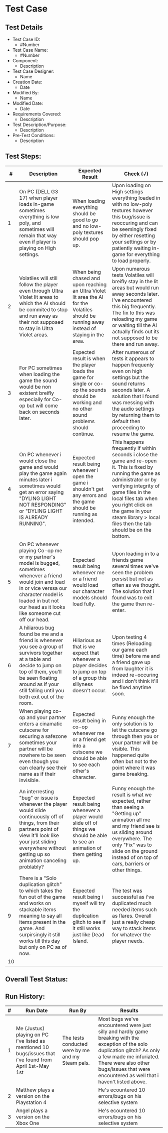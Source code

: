 # Test Case 

## Test Details

* Test Case ID:
  * #Number
* Test Case Name:
  * #Number
* Component: 
  * Description
* Test Case Designer:
  * Name
* Creation Date:
  * Date
* Modified By:
  * Name
* Modified Date:
  * Date
* Requirements Covered:
  * Description
* Test Description/Purpose:
  * Description
* Pre-Test Conditions:
  * Description
## Test Steps: 
| # | Description | Expected Result | Check (√) |
| --- | --- | --- | --- |
| 1 | On PC (DELL G3 17) when player loads in-game sometimes everything is low poly, and sometimes will remain that way even if player is playing on High settings.| When loading everything should be good to go and no low-poly textures should pop up. | Upon loading on High settings everything loaded in with no low-poly textures however this bug/issue is reoccuring and can be seemingly fixed by either resetting your settings or by patiently waiting in-game for everything to load properly.|			
| 2 | Volatiles will still follow the player even through Ultra Violet lit areas to which the AI should be commited to stop and run away as their not supposed to stay in Ultra Violet areas.| When being chased and upon reaching an Ultra Violet lit area the AI for the Volatiles should be running away instead of staying in the area. | Upon numerous tests Volatiles will breifly stay in the lit areas but would run away seconds later. I've encountered this big frequently. The fix to this was reloading my game or waiting till the AI actually finds out its not supposed to be there and run away. 
| 3 | For PC sometimes when loading the game the sound would be non existent breifly especially for Co-op but will come back on seconds later. | Expected result is when the player loads the game for single or co-op the sounds should be working and no other sound problems should continue.| After numerous of tests it appears to happen frequenly even on high settings but the sound returns seconds later. A solution that i found was messing with the audio settings by returning them to default then proceeding to resume the game.|			
| 4 | On PC whenever i would close the game and would play the game again minutes later i sometimes would get an error saying "DYLING LIGHT NOT RESPONDING" or "DYLING LIGHT IS ALREADY RUNNING". | Expected result being whenever i open the game i shouldn't get any errors and the game should be running as intended. | This happens frequently if within seconds i close the game and re-open it. This is fixed by running the game as administrator or by verifying integrity of game files in the local files tab when you right click on the game in your steam library > local files then the tab should be on the bottom.|			
| 5 | On PC whenever playing Co-op me or my partner's model is bugged, sometimes whenever a friend would join and load in or vice verssa our character model is loaded in but not our head as it looks like someome cut off our head.| Expected result being whenever me or a friend would load our character models should load fully.| Upon loading in to a friends game several times we've seen the problem persist but not as often as we thought. The solution that i found was to exit the game then re-enter.|			
| 6 | A hiliarous bug found be me and a friend is whenever you see a group of survivors together at a table and decide to jump on top of them, you'll be seen floating around as if your still falling until you both exit out of the room.| Hiliarious as that is we expect that whenever a player decides to jump on top of a group this sillyness doesn't occur.| Upon testing 4 times (Reloading our game each time) before me and a friend gave up from laughter it is indeed re-occuring and i don't think it'll be fixed anytime soon.|			
| 7 | When playing co-op and your partner enters a cinamatic cutscene for securing a safezone sometimes your partner will be nowhere to be seen even though you can clearly see their name as if their invisible.| Expected result being in co-op whenever me or a friend get into a cutscene we should be able to see each other's character. | Funny enough the only solution is to let the cutscene go through then you or your partner will be visible. This happened quite often but not to the point where it was game breaking.|			
| 8 | An interresting "bug" or issue is whenever the player would slide continuously off of things, from their partners point of view it'll look like your just sliding everywhere without getting up so animation canceling problably?| Expected result being whenever a player would slide off of things we should be able to see an animation of them getting up.| Funny enough the result is what we expected, rather than seeing a "Getting up" animation all me and my friend see is us sliding around everywhere. The only "Fix" was to slide on the ground instead of on top of cars, barriers or other things. |			
| 9 | There is a "Solo duplication glitch" to which takes the fun out of the game and works on stackable items meaning to say all items present in the game. And surpirsingly it still works till this day but only on PC as of now. | Expected result being i myself will try the duplication glitch to see if it still works just like Dead Island.| The test was successful as i've duplicated much needed items such as flares. Overall just a really cheap way to stack items for whatever the player needs.|			
| 10 | | | |			

## Overall Test Status:



## Run History:
| # |	Run Date |	Run By |	Results |
| --- | --- | --- | --- |
| 1 | Me (Justus) playing on PC i've listed as mentioned 10 bugs/issues that i've found from April 1st-May 1st | The tests conducted were by me and my Steam pals. | Most bugs we've encountered were just silly and hardly game breaking with the exception of the solo duplication glitch? As only a few made me infuriated. There were also other bugs/issues that were encountered as well that i haven't listed above. |			
| 2 | Matthew plays a version on the Playstation 4| |He's ecountered 10 errors/bugs on his selective system |			
| 3 | Angel plays a version on the Xbox One | |He's ecountered 10 errors/bugs on his selective system|			


